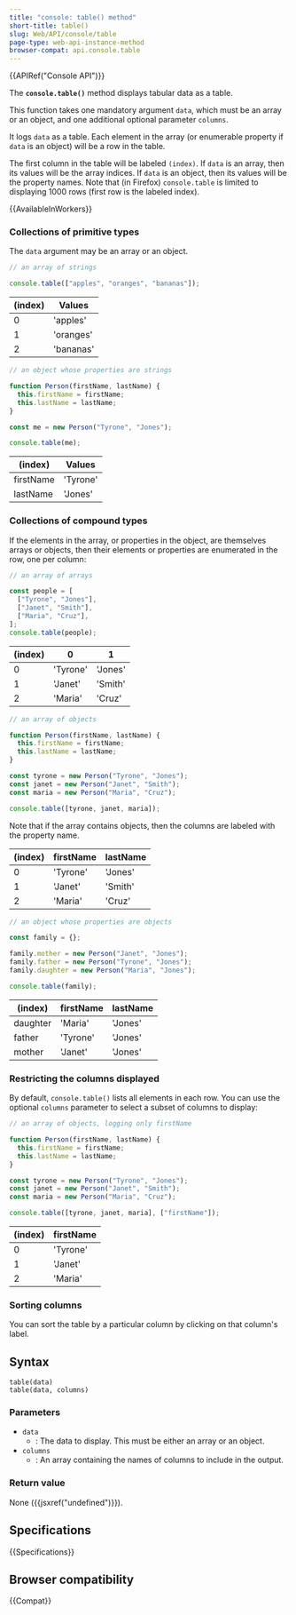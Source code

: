 ```yaml
---
title: "console: table() method"
short-title: table()
slug: Web/API/console/table
page-type: web-api-instance-method
browser-compat: api.console.table
---
```


{{APIRef("Console API")}}

The **`console.table()`** method displays tabular data as a table.

This function takes one mandatory argument `data`, which must be an array or
an object, and one additional optional parameter `columns`.

It logs `data` as a table. Each element in the array (or enumerable property
if `data` is an object) will be a row in the table.

The first column in the table will be labeled `(index)`. If
`data` is an array, then its values will be the array indices. If
`data` is an object, then its values will be the property names. Note that
(in Firefox) `console.table` is limited to displaying 1000 rows (first row is
the labeled index).

{{AvailableInWorkers}}

### Collections of primitive types

The `data` argument may be an array or an object.

```js
// an array of strings

console.table(["apples", "oranges", "bananas"]);
```

| (index) | Values    |
| ------- | --------- |
| 0       | 'apples'  |
| 1       | 'oranges' |
| 2       | 'bananas' |

```js
// an object whose properties are strings

function Person(firstName, lastName) {
  this.firstName = firstName;
  this.lastName = lastName;
}

const me = new Person("Tyrone", "Jones");

console.table(me);
```

| (index)   | Values   |
| --------- | -------- |
| firstName | 'Tyrone' |
| lastName  | 'Jones'  |

### Collections of compound types

If the elements in the array, or properties in the object, are themselves arrays or
objects, then their elements or properties are enumerated in the row, one per column:

```js
// an array of arrays

const people = [
  ["Tyrone", "Jones"],
  ["Janet", "Smith"],
  ["Maria", "Cruz"],
];
console.table(people);
```

| (index) | 0        | 1       |
| ------- | -------- | ------- |
| 0       | 'Tyrone' | 'Jones' |
| 1       | 'Janet'  | 'Smith' |
| 2       | 'Maria'  | 'Cruz'  |

```js
// an array of objects

function Person(firstName, lastName) {
  this.firstName = firstName;
  this.lastName = lastName;
}

const tyrone = new Person("Tyrone", "Jones");
const janet = new Person("Janet", "Smith");
const maria = new Person("Maria", "Cruz");

console.table([tyrone, janet, maria]);
```

Note that if the array contains objects, then the columns are labeled with the property
name.

| (index) | firstName | lastName |
| ------- | --------- | -------- |
| 0       | 'Tyrone'  | 'Jones'  |
| 1       | 'Janet'   | 'Smith'  |
| 2       | 'Maria'   | 'Cruz'   |

```js
// an object whose properties are objects

const family = {};

family.mother = new Person("Janet", "Jones");
family.father = new Person("Tyrone", "Jones");
family.daughter = new Person("Maria", "Jones");

console.table(family);
```

| (index)  | firstName | lastName |
| -------- | --------- | -------- |
| daughter | 'Maria'   | 'Jones'  |
| father   | 'Tyrone'  | 'Jones'  |
| mother   | 'Janet'   | 'Jones'  |

### Restricting the columns displayed

By default, `console.table()` lists all elements in each row. You can use
the optional `columns` parameter to select a subset of columns to display:

```js
// an array of objects, logging only firstName

function Person(firstName, lastName) {
  this.firstName = firstName;
  this.lastName = lastName;
}

const tyrone = new Person("Tyrone", "Jones");
const janet = new Person("Janet", "Smith");
const maria = new Person("Maria", "Cruz");

console.table([tyrone, janet, maria], ["firstName"]);
```

| (index) | firstName |
| ------- | --------- |
| 0       | 'Tyrone'  |
| 1       | 'Janet'   |
| 2       | 'Maria'   |

### Sorting columns

You can sort the table by a particular column by clicking on that column's label.

## Syntax

```js-nolint
table(data)
table(data, columns)
```

### Parameters

- `data`
  - : The data to display. This must be either an array or an object.
- `columns`
  - : An array containing the names of columns to include in the output.

### Return value

None ({{jsxref("undefined")}}).

## Specifications

{{Specifications}}

## Browser compatibility

{{Compat}}
